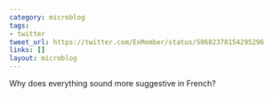 ```yaml
---
category: microblog
tags:
- twitter
tweet_url: https://twitter.com/ExMember/status/50682378154295296
links: []
layout: microblog
---
```

Why does everything sound more suggestive in French?
